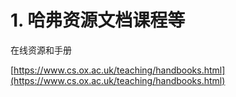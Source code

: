 # 1. 哈弗资源文档课程等








在线资源和手册

[https://www.cs.ox.ac.uk/teaching/handbooks.html](https://www.cs.ox.ac.uk/teaching/handbooks.html)











